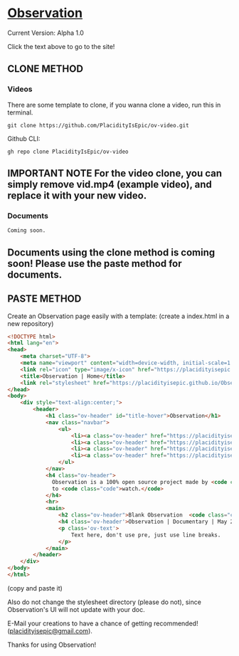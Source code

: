 <h1><a target='_blank' href='https://placidityisepic.github.io/Observation/index.html'>Observation</a></h1>
Current Version: Alpha 1.0

Click the text above to go to the site!

## CLONE METHOD

### Videos
There are some template to clone, if you wanna clone a video, run this in terminal.
 ```console
 git clone https://github.com/PlacidityIsEpic/ov-video.git
 ```

Github CLI:
```console
gh repo clone PlacidityIsEpic/ov-video
```
IMPORTANT NOTE
For the video clone, you can simply remove vid.mp4 (example video), and replace it with your new video.
---------------------------

### Documents
```console
Coming soon.
```
Documents using the clone method is coming soon! Please use the paste method for documents.
---------------------------

## PASTE METHOD

Create an Observation page easily with a template:
(create a index.html in a new repository)
```html
<!DOCTYPE html>
<html lang="en">
<head>
    <meta charset="UTF-8">
    <meta name="viewport" content="width=device-width, initial-scale=1.0">
    <link rel="icon" type="image/x-icon" href="https://placidityisepic.github.io/Observation/misc/ov-icon.png">
    <title>Observation | Home</title>
    <link rel="stylesheet" href="https://placidityisepic.github.io/Observation/style.css">
</head>
<body>
    <div style="text-align:center;">
        <header>
            <h1 class="ov-header" id="title-hover">Observation</h1>
            <nav class="navbar">
                <ul>
                    <li><a class="ov-header" href="https://placidityisepic.github.io/Observation/index.html">Home</a></li>
                    <li><a class="ov-header" href="https://placidityisepic.github.io/Observation/about.html">About</a></li>
                    <li><a class="ov-header" href="https://placidityisepic.github.io/Observation/videos.html">Videos</a></li>
                    <li><a class="ov-header" href="https://placidityisepic.github.io/Observation/contact.html">Contact</a></li>
                </ul>
            </nav>
            <h4 class="ov-header">
              Observation is a 100% open source project made by <code class="code">PlacidityIsEpic</code> and <code class="code">69digital</code>! There are lots of videos
              to <code class="code">watch.</code>
            </h4>
            <hr>
            <main>
                <h2 class="ov-header">Blank Observation  <code class="code">Template</code></h2>
                <h4 class='ov-header'>Observation | Documentary | May 21, 2024</h4>
                <p class='ov-text'>
                    Text here, don't use pre, just use line breaks.
                </p>
            </main>
        </header>
    </div>
</body>
</html>
```
(copy and paste it)

Also do not change the stylesheet directory (please do not), since Observation's UI will not update with your doc.

E-Mail your creations to have a chance of getting recommended! (placidityisepic@gmail.com).

Thanks for using Observation!
